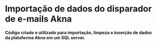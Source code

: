 # Importação de dados do disparador de e-mails Akna

#### Código criado e utilizado para importação, limpeza e inserção de dados da plataforma Akna em um SQL server.
